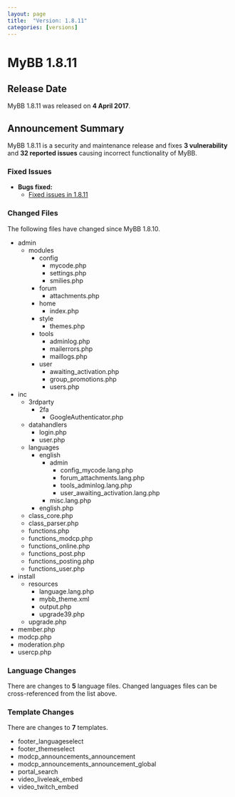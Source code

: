 ```yaml
---
layout: page
title:  "Version: 1.8.11"
categories: [versions]
---
```


# MyBB 1.8.11

## Release Date

MyBB 1.8.11 was released on **4 April 2017**.

## Announcement Summary

MyBB 1.8.11 is a security and maintenance release and fixes **3 vulnerability** and **32 reported issues** causing incorrect functionality of MyBB.

### Fixed Issues
* **Bugs fixed:**
  + [Fixed issues in 1.8.11](https://github.com/mybb/mybb/issues?q=is%3Aclosed+milestone%3A1.8.11)

### Changed Files

The following files have changed since MyBB 1.8.10.

* admin
	+ modules
		+ config
			+ mycode.php
			+ settings.php
			+ smilies.php
		+ forum
			+ attachments.php
		+ home
			+ index.php
		+ style
			+ themes.php
		+ tools
			+ adminlog.php
			+ mailerrors.php
			+ maillogs.php
		+ user
			+ awaiting_activation.php
			+ group_promotions.php
			+ users.php
* inc
	+ 3rdparty
		+ 2fa
			+ GoogleAuthenticator.php
	+ datahandlers
		+ login.php
		+ user.php
	+ languages
		+ english
			+ admin
				+ config_mycode.lang.php
				+ forum_attachments.lang.php
				+ tools_adminlog.lang.php
				+ user_awaiting_activation.lang.php
			+ misc.lang.php
		+ english.php
	+ class_core.php
	+ class_parser.php
	+ functions.php
	+ functions_modcp.php
	+ functions_online.php
	+ functions_post.php
	+ functions_posting.php
	+ functions_user.php
* install
	+ resources
		+ language.lang.php
		+ mybb_theme.xml
		+ output.php
		+ upgrade39.php
	+ upgrade.php
* member.php
* modcp.php
* moderation.php
* usercp.php

### Language Changes

There are changes to **5** language files. Changed languages files can be cross-referenced from the list above.

### Template Changes

There are changes to **7** templates.

* footer_languageselect
* footer_themeselect
* modcp_announcements_announcement
* modcp_announcements_announcement_global
* portal_search
* video_liveleak_embed
* video_twitch_embed